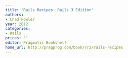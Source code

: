 ```yaml
---
title: 'Rails Recipes: Rails 3 Edition'
authors:
- Chad Fowler
year: 2012
categories:
- Rails
prices: ''
editor: Pragmatic Bookshelf
home_url: http://pragprog.com/book/rr2/rails-recipes
---
```

